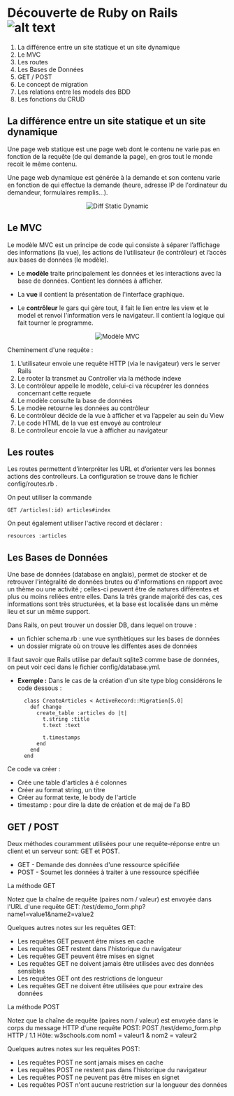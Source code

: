 # Découverte de Ruby on Rails ![alt text][logo]

1. La différence entre un site statique et un site dynamique
2. Le MVC
3. Les routes
4. Les Bases de Données
5. GET / POST
6. Le concept de migration
7. Les relations entre les models des BDD
8. Les fonctions du CRUD

## La différence entre un site statique et un site dynamique
Une page web statique est une page web dont le contenu ne varie pas en fonction de la requête (de qui demande la page), en gros tout le monde recoit le même contenu.

Une page web dynamique est générée à la demande et son contenu varie en fonction de qui effectue la demande (heure, adresse IP de l'ordinateur du demandeur, formulaires remplis...).

<p align="center">

<img src="https://www.pluralsight.com/content/pluralsight/en/blog/creative-professional/sta/static-dynamic-websites-theres-difference/_jcr_content/main/hero_blog_block/image-res.img.jpg/1446605940972.jpg" alt="Diff Static Dynamic" target="_blank">

</p>

## Le MVC
Le modèle MVC est un principe de code qui consiste à séparer l’affichage des informations (la vue), les actions de l’utilisateur (le contrôleur) et l’accès aux bases de données (le modèle).

+ Le **modèle** traite principalement les données et les interactions avec la base de données. Contient les données à afficher.

+ La **vue** il contient la présentation de l'interface graphique.

+ Le **contrôleur** le gars qui gère tout, il fait le lien entre les view et le model et renvoi l'information vers le navigateur. Il contient la logique qui fait tourner le programme.

<p align="center">

<img src="http://french.railstutorial.org/images/figures/mvc_detailed-full.png" alt="Modèle MVC" target="_blank">

</p>

Cheminement d'une requête :
1. L’utilisateur envoie une requête HTTP (via le navigateur) vers le server Rails
2. Le rooter la transmet au Controller via la méthode indexe
3. Le contrôleur appelle le modèle, celui-ci va récupérer les données concernant cette requete
4. Le modèle consulte la base de données 
5. Le modèe retourne les données au contrôleur
6. Le contrôleur décide de la vue à afficher et va l’appeler au sein du View
7. Le code HTML de la vue est envoyé au controleur 
8. Le controlleur encoie la vue à afficher au navigateur

## Les routes
Les routes permettent d’interpréter les URL et d’orienter vers les bonnes actions des controlleurs. La configuration se trouve dans le fichier config/routes.rb .

On peut utiliser la commande 

    GET /articles(:id) articles#index

On peut également utiliser l'active record et déclarer : 

    resources :articles

## Les Bases de Données
Une base de données (database en anglais), permet de stocker et de retrouver l'intégralité de données brutes ou d'informations en rapport avec un thème ou une activité ; celles-ci peuvent être de natures différentes et plus ou moins reliées entre elles. Dans la très grande majorité des cas, ces informations sont très structurées, et la base est localisée dans un même lieu et sur un même support. 

Dans Rails, on peut trouver un dossier DB, dans lequel on trouve : 
- un fichier schema.rb : une vue synthètiques sur les bases de données
- un dossier migrate où on trouve les diffentes ases de données

Il faut savoir que Rails utilise par default sqlite3 comme base de données, on peut voir ceci dans le fichier config/database.yml.

+ **Exemple :** Dans le cas de la création d'un site type blog considérons le code dessous :

		class CreateArticles < ActiveRecord::Migration[5.0]
		  def change
		    create_table :articles do |t|
		      t.string :title
		      t.text :text

		      t.timestamps
		    end
		  end
		end
	
Ce code va créer : 
- Crée une table d'articles à é colonnes
- Créer au format string, un titre
- Créer au format texte, le body de l'article
- timestamp : pour dire la date de création et de maj de l'a BD 

## GET / POST
Deux méthodes couramment utilisées pour une requête-réponse entre un client et un serveur sont: GET et POST.

- GET - Demande des données d'une ressource spécifiée
- POST - Soumet les données à traiter à une ressource spécifiée

La méthode GET

Notez que la chaîne de requête (paires nom / valeur) est envoyée dans l'URL d'une requête GET: /test/demo_form.php?name1=value1&name2=value2

Quelques autres notes sur les requêtes GET:

- Les requêtes GET peuvent être mises en cache
- Les requêtes GET restent dans l'historique du navigateur
- Les requêtes GET peuvent être mises en signet
- Les requêtes GET ne doivent jamais être utilisées avec des données sensibles
- Les requêtes GET ont des restrictions de longueur
- Les requêtes GET ne doivent être utilisées que pour extraire des données

La méthode POST

Notez que la chaîne de requête (paires nom / valeur) est envoyée dans le corps du message HTTP d'une requête POST: POST /test/demo_form.php HTTP / 1.1 Hôte: w3schools.com nom1 = valeur1 & nom2 = valeur2

Quelques autres notes sur les requêtes POST:

- Les requêtes POST ne sont jamais mises en cache
- Les requêtes POST ne restent pas dans l'historique du navigateur
- Les requêtes POST ne peuvent pas être mises en signet
- Les requêtes POST n'ont aucune restriction sur la longueur des données



[logo]: https://upload.wikimedia.org/wikipedia/commons/thumb/6/62/Ruby_On_Rails_Logo.svg/200px-Ruby_On_Rails_Logo.svg.png
